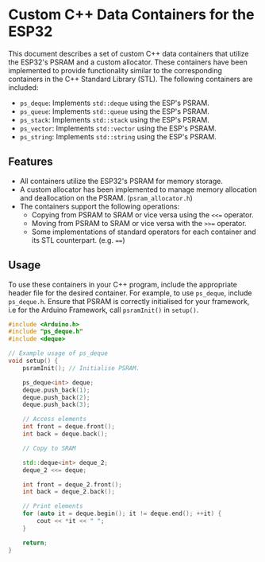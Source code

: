 # Custom C++ Data Containers for the ESP32

This document describes a set of custom C++ data containers that utilize the ESP32's PSRAM and a custom allocator. These containers have been implemented to provide functionality similar to the corresponding containers in the C++ Standard Library (STL). The following containers are included:

- `ps_deque`: Implements `std::deque` using the ESP's PSRAM.
- `ps_queue`: Implements `std::queue` using the ESP's PSRAM.
- `ps_stack`: Implements `std::stack` using the ESP's PSRAM.
- `ps_vector`: Implements `std::vector` using the ESP's PSRAM.
- `ps_string`: Implements `std::string` using the ESP's PSRAM.

## Features

- All containers utilize the ESP32's PSRAM for memory storage.
- A custom allocator has been implemented to manage memory allocation and deallocation on the PSRAM. (`psram_allocator.h`)
- The containers support the following operations:
  - Copying from PSRAM to SRAM or vice versa using the `<<=` operator.
  - Moving from PSRAM to SRAM or vice versa with the `>>=` operator.
  - Some implementations of standard operators for each container and its STL counterpart. (e.g. `==`)

## Usage

To use these containers in your C++ program, include the appropriate header file for the desired container. For example, to use `ps_deque`, include `ps_deque.h`. Ensure that PSRAM is correctly initialised for your framework, i.e for the Arduino Framework, call `psramInit()` in `setup()`.

```cpp
#include <Arduino.h>
#include "ps_deque.h"
#include <deque>

// Example usage of ps_deque
void setup() {
    psramInit(); // Initialise PSRAM.

    ps_deque<int> deque;
    deque.push_back(1);
    deque.push_back(2);
    deque.push_back(3);

    // Access elements
    int front = deque.front();
    int back = deque.back();

    // Copy to SRAM

    std::deque<int> deque_2;
    deque_2 <<= deque;

    int front = deque_2.front();
    int back = deque_2.back();

    // Print elements
    for (auto it = deque.begin(); it != deque.end(); ++it) {
        cout << *it << " ";
    }

    return;
}
